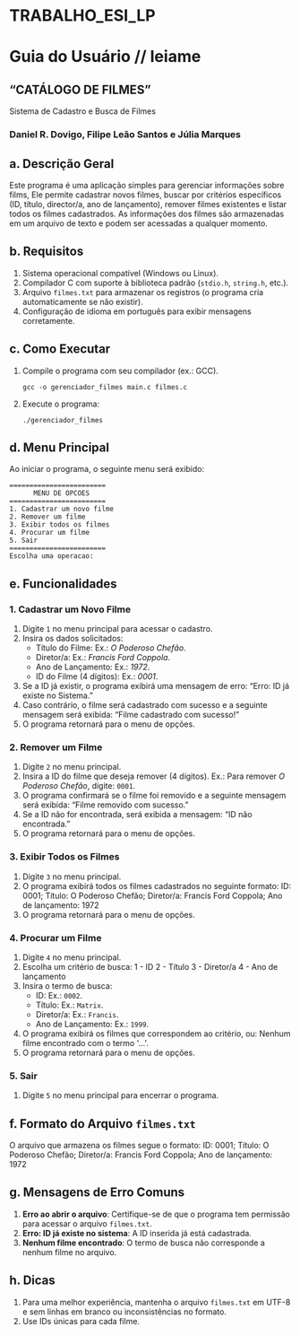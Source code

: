 # TRABALHO_ESI_LP

# Guia do Usuário // leiame

## “CATÁLOGO DE FILMES”
Sistema de Cadastro e Busca de Filmes

### Daniel R. Dovigo, Filipe Leão Santos e Júlia Marques

## a.	Descrição Geral
Este programa é uma aplicação simples para gerenciar informações sobre films, Ele permite cadastrar novos filmes, buscar por critérios específicos (ID, título, director/a, ano de lançamento), remover filmes existentes e listar todos os filmes cadastrados. As informações dos filmes são armazenadas em um arquivo de texto e podem ser acessadas a qualquer momento.
## b.	Requisitos
1. Sistema operacional compatível (Windows ou Linux).
2. Compilador C com suporte à biblioteca padrão (`stdio.h`, `string.h`, etc.).
3. Arquivo `filmes.txt` para armazenar os registros (o programa cria automaticamente se não existir).
4. Configuração de idioma em português para exibir mensagens corretamente.
## c.	Como Executar
1. Compile o programa com seu compilador (ex.: GCC).

 	 `gcc -o gerenciador_filmes main.c filmes.c`

2. Execute o programa:

    `./gerenciador_filmes`
   
## d.	Menu Principal
Ao iniciar o programa, o seguinte menu será exibido:

```
========================
      MENU DE OPCOES     
========================
1. Cadastrar um novo filme
2. Remover um filme
3. Exibir todos os filmes
4. Procurar um filme
5. Sair
========================
Escolha uma operacao:
```

## e.	Funcionalidades

### 1. Cadastrar um Novo Filme
1. Digite `1` no menu principal para acessar o cadastro.
2. Insira os dados solicitados:
   - Título do Filme: Ex.: *O Poderoso Chefão*.
   - Diretor/a: Ex.: *Francis Ford Coppola*.
   - Ano de Lançamento: Ex.: *1972*.
   - ID do Filme (4 dígitos): Ex.: *0001*.
3. Se a ID já existir, o programa exibirá uma mensagem de erro:
   “Erro: ID já existe no Sistema.”
4. Caso contrário, o filme será cadastrado com sucesso e a seguinte mensagem será exibida:
   “Filme cadastrado com sucesso!”
5. O programa retornará para o menu de opções.
   
### 2. Remover um Filme
1. Digite `2` no menu principal.
2. Insira a ID do filme que deseja remover (4 dígitos).
   Ex.: Para remover *O Poderoso Chefão*, digite: `0001`.
3. O programa confirmará se o filme foi removido e a seguinte mensagem será exibida:
   “Filme removido com sucesso.”
4. Se a ID não for encontrada, será exibida a mensagem:
   “ID não encontrada.”
5. O programa retornará para o menu de opções.
### 3. Exibir Todos os Filmes
1. Digite `3` no menu principal.
2. O programa exibirá todos os filmes cadastrados no seguinte formato:
   ID: 0001; Título: O Poderoso Chefão; Diretor/a: Francis Ford Coppola; Ano de lançamento: 1972
3. O programa retornará para o menu de opções.

### 4. Procurar um Filme
1. Digite `4` no menu principal.
2. Escolha um critério de busca:
   1 - ID
   2 - Título
   3 - Diretor/a
   4 - Ano de lançamento
3. Insira o termo de busca:
   - ID: Ex.: `0002`.
   - Título: Ex.: `Matrix`.
   - Diretor/a: Ex.: `Francis`.
   - Ano de Lançamento: Ex.: `1999`.
4. O programa exibirá os filmes que correspondem ao critério, ou:
   Nenhum filme encontrado com o termo '...'.
5. O programa retornará para o menu de opções.

### 5. Sair
1. Digite `5` no menu principal para encerrar o programa.
   
## f.	Formato do Arquivo `filmes.txt`
O arquivo que armazena os filmes segue o formato:
ID: 0001; Título: O Poderoso Chefão; Diretor/a: Francis Ford Coppola; Ano de lançamento: 1972
## g.	Mensagens de Erro Comuns
1. **Erro ao abrir o arquivo**: Certifique-se de que o programa tem permissão para acessar o arquivo `filmes.txt`.
2. **Erro: ID já existe no sistema**: A ID inserida já está cadastrada.
3. **Nenhum filme encontrado**: O termo de busca não corresponde a nenhum filme no arquivo.
## h.	Dicas
1. Para uma melhor experiência, mantenha o arquivo `filmes.txt` em UTF-8 e sem linhas em branco ou inconsistências no formato.
2. Use IDs únicas para cada filme.
